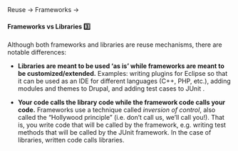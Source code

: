 <link rel="stylesheet" href="{{baseUrl}}/css/textbook.css">

<div class="website-content">

<div id="path">Reuse &rarr; Frameworks &rarr;</div>

<div id="title">

#### Frameworks vs Libraries :three:

</div>

<div id="body">

Although both frameworks and libraries are reuse mechanisms, there are notable differences:

*	**Libraries are meant to be used ‘as is’ while frameworks are meant to be customized/extended.**
Examples: writing plugins for Eclipse so that it can be used as an IDE for different languages (C++, PHP, etc.), adding modules and themes to Drupal, and adding test cases to JUnit .

*	**Your code calls the library code while the framework code calls your code.**
Frameworks use a technique called _inversion of control_, also called the “Hollywood principle” (i.e. don’t call us, we’ll call you!). That is, you write code that will be called by the framework, e.g. writing test methods that will be called by the JUnit framework. In the case of libraries, written code calls libraries.

</div>

<div id="extras">

<include src="exercises.md" />

</div>

</div>
